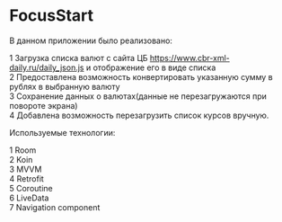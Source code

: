 # FocusStart
В данном приложении было реализовано:

1 Загрузка списка валют с сайта ЦБ https://www.cbr-xml-daily.ru/daily_json.js и отображение его в виде списка  
2 Предоставлена возможность конвертировать указанную сумму в рублях в выбранную валюту  
3 Сохранение данных о валютах(данные не перезагружаются при повороте экрана)  
4 Добавлена возможность перезагрузить список курсов вручную. 
  
  
Используемые технологии:  

1 Room  
2 Koin  
3 MVVM  
4 Retrofit  
5 Coroutine  
6 LiveData  
7 Navigation component
